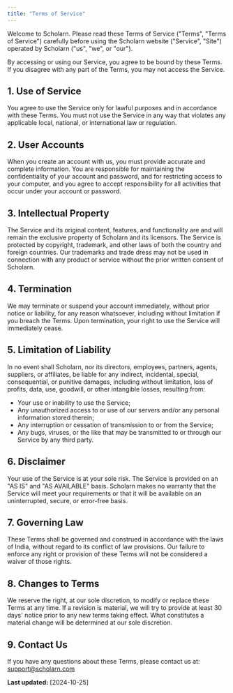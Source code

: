 ```yaml
---
title: "Terms of Service"
---
```


Welcome to Scholarn. Please read these Terms of Service ("Terms", "Terms of Service") carefully before using the Scholarn website ("Service", "Site") operated by Scholarn ("us", "we", or "our").

By accessing or using our Service, you agree to be bound by these Terms. If you disagree with any part of the Terms, you may not access the Service.

## 1. Use of Service
You agree to use the Service only for lawful purposes and in accordance with these Terms. You must not use the Service in any way that violates any applicable local, national, or international law or regulation.

## 2. User Accounts
When you create an account with us, you must provide accurate and complete information. You are responsible for maintaining the confidentiality of your account and password, and for restricting access to your computer, and you agree to accept responsibility for all activities that occur under your account or password.

## 3. Intellectual Property
The Service and its original content, features, and functionality are and will remain the exclusive property of Scholarn and its licensors. The Service is protected by copyright, trademark, and other laws of both the country and foreign countries. Our trademarks and trade dress may not be used in connection with any product or service without the prior written consent of Scholarn.

## 4. Termination
We may terminate or suspend your account immediately, without prior notice or liability, for any reason whatsoever, including without limitation if you breach the Terms. Upon termination, your right to use the Service will immediately cease.

## 5. Limitation of Liability
In no event shall Scholarn, nor its directors, employees, partners, agents, suppliers, or affiliates, be liable for any indirect, incidental, special, consequential, or punitive damages, including without limitation, loss of profits, data, use, goodwill, or other intangible losses, resulting from:
- Your use or inability to use the Service;
- Any unauthorized access to or use of our servers and/or any personal information stored therein;
- Any interruption or cessation of transmission to or from the Service;
- Any bugs, viruses, or the like that may be transmitted to or through our Service by any third party.

## 6. Disclaimer
Your use of the Service is at your sole risk. The Service is provided on an "AS IS" and "AS AVAILABLE" basis. Scholarn makes no warranty that the Service will meet your requirements or that it will be available on an uninterrupted, secure, or error-free basis.

## 7. Governing Law
These Terms shall be governed and construed in accordance with the laws of India, without regard to its conflict of law provisions. Our failure to enforce any right or provision of these Terms will not be considered a waiver of those rights.

## 8. Changes to Terms
We reserve the right, at our sole discretion, to modify or replace these Terms at any time. If a revision is material, we will try to provide at least 30 days' notice prior to any new terms taking effect. What constitutes a material change will be determined at our sole discretion.

## 9. Contact Us
If you have any questions about these Terms, please contact us at:  
[support@scholarn.com](mailto:support@scholarn.com)

**Last updated:** [2024-10-25]
